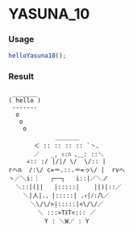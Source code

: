 
YASUNA_10
===

### Usage

```js
helloYasuna10();
```

### Result

```
 _______
( hello )
 -------
  o
   o
    o
             ＿＿＿＿
       ＜ :: :: :: :: `丶､
       ／   _, ｨ:ﾊ ､＿: ::＼
     ∠:: :/ |/|/ \/  \/:: |
rヘn  /:\/ c=＝.::.＝=っ\/ |  rvへ
ヽ／＼i:｜   ┌──┐   i::|／＼ノ
  ＼::|(||   |:::::|    ||)|::／
    ＼|人|.、|:::::| .ｨ|ﾉ:八／
      ＼\/\/>|:::::|<\/\/／
        ＼ :::>TﾇT<::: ／
          Y : ＼W／ : Y
```
    